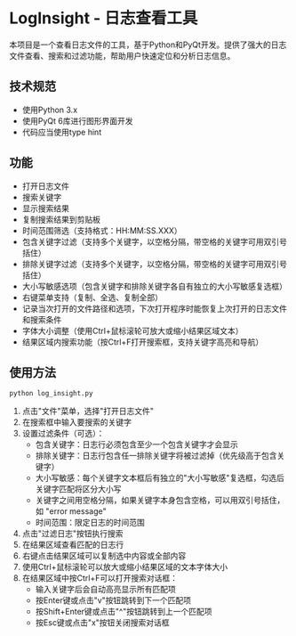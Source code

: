 # LogInsight - 日志查看工具

本项目是一个查看日志文件的工具，基于Python和PyQt开发。提供了强大的日志文件查看、搜索和过滤功能，帮助用户快速定位和分析日志信息。

## 技术规范
- 使用Python 3.x
- 使用PyQt 6库进行图形界面开发
- 代码应当使用type hint

## 功能
- 打开日志文件
- 搜索关键字
- 显示搜索结果
- 复制搜索结果到剪贴板
- 时间范围筛选（支持格式：HH:MM:SS.XXX）
- 包含关键字过滤（支持多个关键字，以空格分隔，带空格的关键字可用双引号括住）
- 排除关键字过滤（支持多个关键字，以空格分隔，带空格的关键字可用双引号括住）
- 大小写敏感选项（包含关键字和排除关键字各自有独立的大小写敏感复选框）
- 右键菜单支持（复制、全选、复制全部）
- 记录当次打开的文件路径和选项，下次打开程序时能恢复上次打开的日志文件和搜索条件
- 字体大小调整（使用Ctrl+鼠标滚轮可放大或缩小结果区域文本）
- 结果区域内搜索功能（按Ctrl+F打开搜索框，支持关键字高亮和导航）


## 使用方法

```
python log_insight.py
```

1. 点击"文件"菜单，选择"打开日志文件"
2. 在搜索框中输入要搜索的关键字
3. 设置过滤条件（可选）：
   - 包含关键字：日志行必须包含至少一个包含关键字才会显示
   - 排除关键字：日志行包含任一排除关键字将被过滤掉（优先级高于包含关键字）
   - 大小写敏感：每个关键字文本框后有独立的"大小写敏感"复选框，勾选后关键字匹配将区分大小写
   - 关键字之间用空格分隔，如果关键字本身包含空格，可以用双引号括住，如 "error message"
   - 时间范围：限定日志的时间范围
4. 点击"过滤日志"按钮执行搜索
5. 在结果区域查看匹配的日志行
6. 右键点击结果区域可以复制选中内容或全部内容
7. 使用Ctrl+鼠标滚轮可以放大或缩小结果区域的文本字体大小
8. 在结果区域中按Ctrl+F可以打开搜索对话框：
   - 输入关键字后会自动高亮显示所有匹配项
   - 按Enter键或点击"v"按钮跳转到下一个匹配项
   - 按Shift+Enter键或点击"^"按钮跳转到上一个匹配项
   - 按Esc键或点击"x"按钮关闭搜索对话框